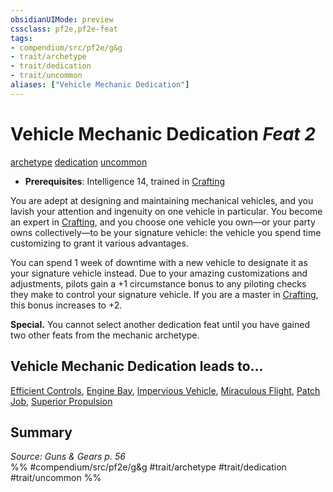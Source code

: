 ```yaml
---
obsidianUIMode: preview
cssclass: pf2e,pf2e-feat
tags:
- compendium/src/pf2e/g&g
- trait/archetype
- trait/dedication
- trait/uncommon
aliases: ["Vehicle Mechanic Dedication"]
---
```

# Vehicle Mechanic Dedication  *Feat 2*  
[archetype](archetype.md "Archetype Feat Trait")  [dedication](dedication.md "Dedication Feat Trait")  [uncommon](uncommon.md "Uncommon Rarity Trait")  

- **Prerequisites**: Intelligence 14, trained in [Crafting](skills.md#Crafting)

You are adept at designing and maintaining mechanical vehicles, and you lavish your attention and ingenuity on one vehicle in particular. You become an expert in [Crafting](skills.md#Crafting), and you choose one vehicle you own—or your party owns collectively—to be your signature vehicle: the vehicle you spend time customizing to grant it various advantages.

You can spend 1 week of downtime with a new vehicle to designate it as your signature vehicle instead. Due to your amazing customizations and adjustments, pilots gain a +1 circumstance bonus to any piloting checks they make to control your signature vehicle. If you are a master in [Crafting](skills.md#Crafting), this bonus increases to +2.

**Special.** You cannot select another dedication feat until you have gained two other feats from the mechanic archetype.

## Vehicle Mechanic Dedication leads to...

[Efficient Controls](efficient-controls-g-g.md), [Engine Bay](engine-bay-g-g.md), [Impervious Vehicle](impervious-vehicle-g-g.md), [Miraculous Flight](miraculous-flight-g-g.md), [Patch Job](patch-job-g-g.md), [Superior Propulsion](superior-propulsion-g-g.md)

## Summary

*Source: Guns & Gears p. 56*  
%% #compendium/src/pf2e/g&g #trait/archetype #trait/dedication #trait/uncommon %%